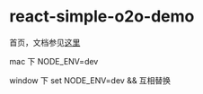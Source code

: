 # react-simple-o2o-demo

首页，文档参见[这里](./docs/README.md)

mac 下 NODE_ENV=dev

window 下 set NODE_ENV=dev &&               互相替换